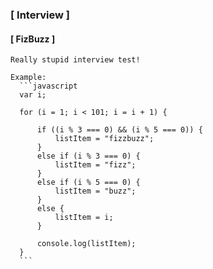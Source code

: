 ### [ Interview ]

#### [ FizBuzz ]

    Really stupid interview test!

    Example:
      ```javascript
      var i;

      for (i = 1; i < 101; i = i + 1) {

          if ((i % 3 === 0) && (i % 5 === 0)) {
              listItem = "fizzbuzz";
          }
          else if (i % 3 === 0) {
              listItem = "fizz";
          }
          else if (i % 5 === 0) {
              listItem = "buzz";
          }
          else {
              listItem = i;
          }

          console.log(listItem);
      }
      ```

